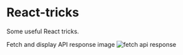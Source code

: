 # React-tricks
Some useful React tricks.

Fetch and display API response image
![fetch api response](https://user-images.githubusercontent.com/31160533/126667224-e565e1c5-6bd8-4127-8274-5304427a50de.png)
